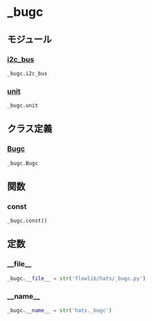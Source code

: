 # _bugc

## モジュール

### [i2c\_bus](../i2c_bus/)
```python
_bugc.i2c_bus
```

### [unit](../unit/)
```python
_bugc.unit
```
## クラス定義
### [Bugc](../../class/_bugc.Bugc/)
```python
_bugc.Bugc
```
## 関数
### const
```python
_bugc.const()
```
## 定数
### \_\_file\_\_
```python
_bugc.__file__ = str('flowlib/hats/_bugc.py')
```
### \_\_name\_\_
```python
_bugc.__name__ = str('hats._bugc')
```
